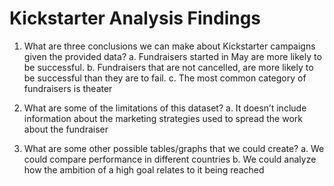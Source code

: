 # Kickstarter Analysis Findings

1.	What are three conclusions we can make about Kickstarter campaigns given the provided data?
    a.	Fundraisers started in May are more likely to be successful.
    b.	Fundraisers that are not cancelled, are more likely to be successful than they are to fail.
    c.	The most common category of fundraisers is theater

2.	What are some of the limitations of this dataset?
    a.	It doesn’t include information about the marketing strategies used to spread the work about the fundraiser

3.	What are some other possible tables/graphs that we could create?
    a.	We could compare performance in different countries
    b.	We could analyze how the ambition of a high goal relates to it being reached
